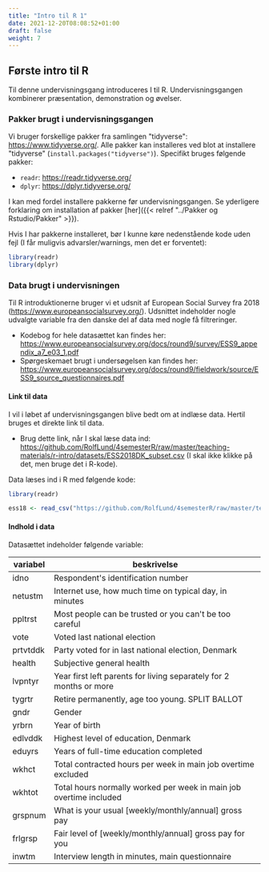```yaml
---
title: "Intro til R 1"
date: 2021-12-20T08:08:52+01:00
draft: false
weight: 7
---
```


## Første intro til R

Til denne undervisningsgang introduceres I til R. Undervisningsgangen kombinerer præsentation, demonstration og øvelser.



### Pakker brugt i undervisningsgangen

Vi bruger forskellige pakker fra samlingen "tidyverse": https://www.tidyverse.org/. Alle pakker kan installeres ved blot at installere "tidyverse" (`install.packages("tidyverse")`). Specifikt bruges følgende pakker:

- `readr`: https://readr.tidyverse.org/
- `dplyr`: https://dplyr.tidyverse.org/

I kan med fordel installere pakkerne før undervisningsgangen. Se yderligere forklaring om installation af pakker [her]({{< relref "../Pakker og Rstudio/Pakker" >}}).

Hvis I har pakkerne installeret, bør I kunne køre nedenstående kode uden fejl (I får muligvis advarsler/warnings, men det er forventet):

```R
library(readr)
library(dplyr)
```



### Data brugt i undervisningen

Til R introduktionerne bruger vi et udsnit af European Social Survey fra 2018 (https://www.europeansocialsurvey.org/). Udsnittet indeholder nogle udvalgte variable fra den danske del af data med nogle få filtreringer.

- Kodebog for hele datasættet kan findes her: https://www.europeansocialsurvey.org/docs/round9/survey/ESS9_appendix_a7_e03_1.pdf
- Spørgeskemaet brugt i undersøgelsen kan findes her: https://www.europeansocialsurvey.org/docs/round9/fieldwork/source/ESS9_source_questionnaires.pdf



#### Link til data

I vil i løbet af undervisningsgangen blive bedt om at indlæse data. Hertil bruges et direkte link til data.

- Brug dette link, når I skal læse data ind: https://github.com/RolfLund/4semesterR/raw/master/teaching-materials/r-intro/datasets/ESS2018DK_subset.csv (I skal ikke klikke på det, men bruge det i R-kode).

Data læses ind i R med følgende kode:

```R
library(readr)

ess18 <- read_csv("https://github.com/RolfLund/4semesterR/raw/master/teaching-materials/r-intro/datasets/ESS2018DK_subset.csv")
```



#### Indhold i data

Datasættet indeholder følgende variable:

| variabel | beskrivelse                                                  |
| -------- | ------------------------------------------------------------ |
| idno     | Respondent's identification number                           |
| netustm  | Internet use, how much time on typical day, in minutes       |
| ppltrst  | Most people can be trusted or you can't be too careful       |
| vote     | Voted last national election                                 |
| prtvtddk | Party voted for in last national election, Denmark           |
| health   | Subjective general health                                    |
| lvpntyr  | Year first left parents for living separately for 2 months or more |
| tygrtr   | Retire permanently, age too young. SPLIT BALLOT              |
| gndr     | Gender                                                       |
| yrbrn    | Year of birth                                                |
| edlvddk  | Highest level of education, Denmark                          |
| eduyrs   | Years of full-time education completed                       |
| wkhct    | Total contracted hours per week in main job overtime excluded |
| wkhtot   | Total hours normally worked per week in main job overtime included |
| grspnum  | What is your usual [weekly/monthly/annual] gross pay         |
| frlgrsp  | Fair level of [weekly/monthly/annual] gross pay for you      |
| inwtm    | Interview length in minutes, main questionnaire              |

